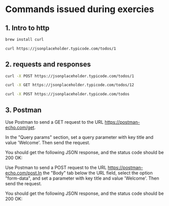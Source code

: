 # Commands issued during exercies

## 1. Intro to http
```bash
brew install curl

curl https://jsonplaceholder.typicode.com/todos/1
```

## 2. requests and responses
```bash
curl -X POST https://jsonplaceholder.typicode.com/todos/1

curl -X GET https://jsonplaceholder.typicode.com/todos/12

curl -X POST https://jsonplaceholder.typicode.com/todos
```

## 3. Postman
Use Postman to send a GET request to the URL https://postman-echo.com/get.

In the "Query params" section, set a query parameter with key title and value 'Welcome'. Then send the request.

You should get the following JSON response, and the status code should be 200 OK:


Use Postman to send a POST request to the URL https://postman-echo.com/post.In the "Body" tab below the URL field, select the option "form-data", and set a parameter with key title and value 'Welcome'. Then send the request.

You should get the following JSON response, and the status code should be 200 OK:

